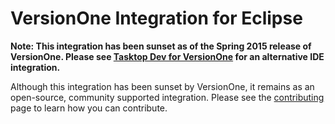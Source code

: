# VersionOne Integration for Eclipse

**Note: This integration has been sunset as of the Spring 2015 release of VersionOne. Please see [Tasktop Dev for VersionOne](http://appcatalog.versionone.com/app/index.html#/Details/Tasktop.Dev.VersionOne) for an alternative IDE integration.**

Although this integration has been sunset by VersionOne, it remains as an open-source, community supported integration. Please see the [contributing](https://github.com/versionone/VersionOne.Client.VisualStudio/blob/master/CONTRIBUTING.md) page to learn how you can contribute.